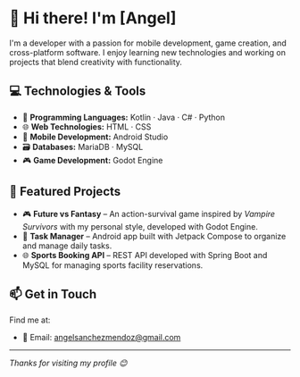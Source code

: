 # 👋 Hi there! I'm [Angel]

I'm a developer with a passion for mobile development, game creation, and cross-platform software. I enjoy learning new technologies and working on projects that blend creativity with functionality.

## 💻 Technologies & Tools

- 🧠 **Programming Languages:** Kotlin · Java · C# · Python  
- 🌐 **Web Technologies:** HTML · CSS  
- 📱 **Mobile Development:** Android Studio  
- 🗃️ **Databases:** MariaDB · MySQL  
- 🎮 **Game Development:** Godot Engine  

## 🚀 Featured Projects

- 🎮 **Future vs Fantasy** – An action-survival game inspired by *Vampire Survivors* with my personal style, developed with Godot Engine.  
- 📱 **Task Manager** – Android app built with Jetpack Compose to organize and manage daily tasks.  
- 🌐 **Sports Booking API** – REST API developed with Spring Boot and MySQL for managing sports facility reservations.


## 📫 Get in Touch

Find me at:
- 📧 Email: angelsanchezmendoz@gmail.com 

---

_Thanks for visiting my profile 😊_

